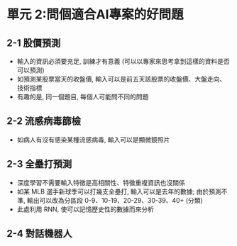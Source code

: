 單元 2:問個適合AI專案的好問題
=========================

## 2-1 股價預測
- 輸入的資訊必須要充足, 訓練才有意義 (可以以專家來思考拿到這樣的資料是否可以預測)
- 如預測某股票當天的收盤價, 輸入可以是前五天該股票的收盤價、大盤走向、技術指標
- 有趣的是, 同一個題目, 每個人可能問不同的問題

## 2-2 流感病毒篩檢
- 如病人有沒有感染某種流感病毒, 輸入可以是顯微鏡照片

## 2-3 全壘打預測
- 深度學習不需要輸入特徵是高相關性、特徵重複資訊也沒關係
- 如某 MLB 選手新球季可以打幾支全壘打, 輸入可以是去年的數據; 由於預測不準, 輸出可以改為分區段 0-9、10-19、20-29、30-39、40+ (分類)
- 此處利用 RNN, 使可以記憶歷史性的數據而來分析

## 2-4 對話機器人
